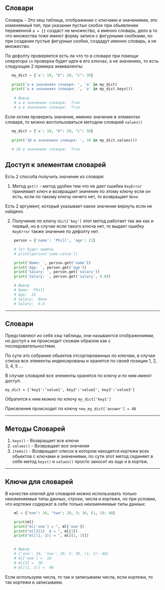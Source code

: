 Словари
---

Словарь - Это хеш таблица, отображение с ключами и значениями, это 
изменяемый тип, при указании пустых скобок при обьявлении переменной
`a = {}` создаст не множество, а именно словарь, дело в то что множества
тоже имеют форму записи с фигурными скобками, но при создании пустые
фигурные скобки, создадут именно словарь, а не множество. 

По дефолту проверяется есть ли что то в словаре при помощи оператора
`in` проверка будет идти в его ключах, а не значениях, то есть 
следующие 2 примера эквиваленты:

```python
   my_dict = {'a': 10, "b": 20, "c": 30}
   
   print('a в значениях словаря: ', 'a' in my_dict)
   print('a в значениях словаря: ', 'a' in my_dict.keys())
    
    # Вывод
    # a в значениях словаря:  True
    # a в значениях словаря:  True
```

Если хотим проверить значение, именно значение в элементах словаря,
то можно воспользоваться методом словарей `values()`

```python
   my_dict = {'a': 10, "b": 20, "c": 30}
   
   print('10 в значениях словаря: ', 10 in my_dict.values())
   
   # 10 в значениях словаря:  True
```




Доступ к элементам словарей
---

Есть 2 способа получить значение из словаря:

1) Метод `get()` - метод удобен тем что не дает ошибки `KeyError`
принимает ключ и возвращает значение по этому ключу если он есть,
если по такому ключу ничего нет, то возвращает `None` 
   
Есть 2 аргумент, который указывает какое значение вернуть если не найдено.
   
2) Получение по ключу `dict['key']` этот метод работает так же как и 
первый, но в случае если такого ключа нет, то выдает ошибку `KeyError`
также значение по дефолту нет.
   
```python
    person = {'name': 'Phill', 'age': 22}

    # Тут будет ошибка
    # print(person['some-value'])

    print('Name: ', person.get('name'))
    print('Age: ', person.get('age'))
    print('Salary: ', person.get('salary'))
    print('Salary: ', person.get('salary', 0.0))

    # Вывод
    # Name:  Phill
    # Age:  22
    # Salary:  None
    # Salary:  0.0
```

---

Словари
---
Представляют из себя хэш таблицы, они называются отображениями, 
но доступ к ни происходит схожим образом как с последовательностями.

По сути это собрание обьектов отсортированных по ключам, в случае списка 
все элементы индексированы и хранятся по своей позиции 1, 2, 3, 4, 5 ...

В случае словарей все элементы хранятся по ключу и по ним имеют доступ.

    my_dict = {'key1':'value1', key2':'value2', key3':'value3'}

Обратится к ним можно по ключу `my_dict['key1']`

Присвоение происходит по ключу `new_my_dict['answer'] = 48`

---

Методы Словарей
---

1) `keys()` - Возвращает все ключи
2) `values()` - Возвращает все значения
3) `items()` - Возвращает список в котором находятся кортежи всех 
   обьектов с ключами и значениями, по сути этот метод сединяет в себе
   метод `keys()` и `values()` просто заносит их еще и в кортеж.

---

Ключи для словарей
---

В качестве ключей для словарей можно использовать только неизменяемые 
типы данных, строки, числа и кортежи, но при условии, что кортежи 
содержат в себе только неизменяемые типы данных:

```python
    ml = {"one": 10, "two": 20, 3: 30, (1, 3): 40}

    print(ml)
    print("ml['one'] = ", ml['one'])
    print("ml[3]12  ё = ", ml[3])
    print("ml[(1, 3)] = ", ml[(1, 3)])

    
    # Вывод
    # {'one': 10, 'two': 20, 3: 30, (1, 3): 40}
    # ml['one'] =  10
    # ml[3] =  30
    # ml[(1, 3)] =  40
```

Если используем числа, то так и записываем числа, если кортежи, то так
кортежи и записываем.

